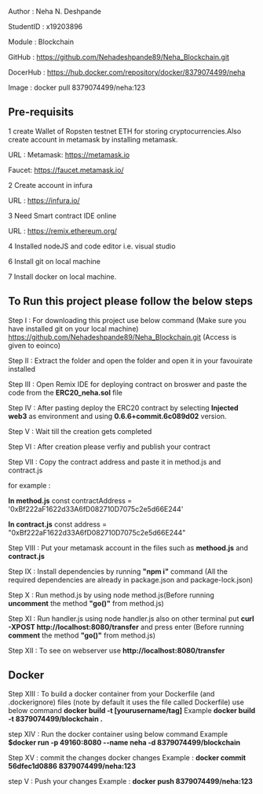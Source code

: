 Author : Neha N. Deshpande


StudentID : x19203896


Module : Blockchain


GitHub : https://github.com/Nehadeshpande89/Neha_Blockchain.git 

DocerHub : https://hub.docker.com/repository/docker/8379074499/neha 

Image : docker pull 8379074499/neha:123



## Pre-requisits
 1 create Wallet of Ropsten testnet ETH for storing cryptocurrencies.Also create account in metamask by installing metamask.

 URL :
 Metamask: https://metamask.io

 Faucet: https://faucet.metamask.io/

 2 Create account in infura 
 
 URL : https://infura.io/

 3 Need Smart contract IDE online

 URL :  https://remix.ethereum.org/

 4 Installed nodeJS and code editor i.e. visual studio 
 
 6 Install git on local machine

 7 Install docker on local machine.

## To Run this project please follow the below steps

Step I : 
For downloading this project use below command (Make sure you have installed git on your local machine)
https://github.com/Nehadeshpande89/Neha_Blockchain.git (Access is given to eoinco)

Step II : 
Extract the folder and open the folder and open it in your favouirate installed

Step III : 
Open Remix IDE for deploying contract on broswer and paste the code from the ****ERC20_neha.sol**** file

Step IV : After pasting deploy the ERC20 contract by selecting ****Injected web3**** as environment and using ****0.6.6+commit.6c089d02**** version.

Step V : Wait till the creation gets completed 

Step VI : After creation please verfiy and publish your contract

Step VII : Copy the contract address and paste it in method.js and contract.js

for example :

****In method.js****
const contractAddress = '0xBf222aF1622d33A6fD082710D7075c2e5d66E244'


****In contract.js****
const address = "0xBf222aF1622d33A6fD082710D7075c2e5d66E244"

Step VIII : Put your metamask account in the files such as ****methood.js**** and ****contract.js****


Step IX : Install dependencies by running ****"npm i"**** command (All the required dependencies are already in package.json and package-lock.json)


Step X : Run method.js by using node method.js(Before running ****uncomment**** the method ****"go()"**** from method.js)


Step XI : Run handler.js using node handler.js also on other terminal 
put ****curl -XPOST http://localhost:8080/transfer**** and press enter (Before running ****comment**** the method ****"go()"**** from method.js)


Step XII : To see on webserver use ****http://localhost:8080/transfer****

## Docker

Step XIII : To build a docker container from your Dockerfile (and .dockerignore) files (note by default it uses the file called Dockerfile) use below command
****docker build -t [yourusername/tag]****
 Example 
****docker build -t 8379074499/blockchain .****

step XIV : Run the docker container using below command
Example
****$docker run -p 49160:8080 --name neha -d 8379074499/blockchain****

Step XV  : commit the changes docker changes
Example : 
 ****docker commit 56dfec1d0886 8379074499/neha:123****

step V : Push your changes 
Example : 
****docker push 8379074499/neha:123****
